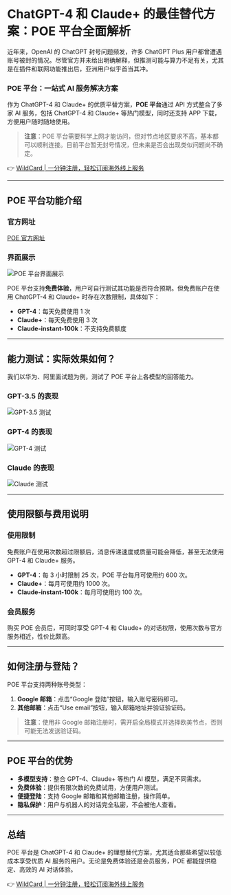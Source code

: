 # ChatGPT-4 和 Claude+ 的最佳替代方案：POE 平台全面解析

近年来，OpenAI 的 ChatGPT 封号问题频发，许多 ChatGPT Plus 用户都曾遭遇账号被封的情况。尽管官方并未给出明确解释，但推测可能与算力不足有关，尤其是在插件和联网功能推出后，亚洲用户似乎首当其冲。

### POE 平台：一站式 AI 服务解决方案

作为 ChatGPT-4 和 Claude+ 的优质平替方案，**POE 平台**通过 API 方式整合了多家 AI 服务，包括 ChatGPT-4 和 Claude+ 等热门模型，同时还支持 APP 下载，方便用户随时随地使用。

> **注意**：POE 平台需要科学上网才能访问，但对节点地区要求不高，基本都可以顺利连接。目前平台暂无封号情况，但未来是否会出现类似问题尚不确定。

👉 [WildCard | 一分钟注册，轻松订阅海外线上服务](https://bbtdd.com/WildCard)

---

## POE 平台功能介绍

### 官方网址

[POE 官方网址](https://poe.com/)

### 界面展示

![POE 平台界面展示](https://bbtdd.com/img/691528932286.webp)

POE 平台支持**免费体验**，用户可自行测试其功能是否符合预期。但免费账户在使用 ChatGPT-4 和 Claude+ 时存在次数限制，具体如下：

- **GPT-4**：每天免费使用 1 次
- **Claude+**：每天免费使用 3 次
- **Claude-instant-100k**：不支持免费额度

---

## 能力测试：实际效果如何？

我们以华为、阿里面试题为例，测试了 POE 平台上各模型的回答能力。

### GPT-3.5 的表现

![GPT-3.5 测试](https://bbtdd.com/img/2624411327913526.webp)

### GPT-4 的表现

![GPT-4 测试](https://bbtdd.com/img/489125543986570.webp)

### Claude 的表现

![Claude 测试](https://bbtdd.com/img/0518932997796006.webp)

---

## 使用限额与费用说明

### 使用限制

免费账户在使用次数超过限额后，消息传递速度或质量可能会降低，甚至无法使用 GPT-4 和 Claude+ 服务。

- **GPT-4**：每 3 小时限制 25 次，POE 平台每月可使用约 600 次。
- **Claude+**：每月可使用约 1000 次。
- **Claude-instant-100k**：每月可使用约 100 次。

### 会员服务

购买 POE 会员后，可同时享受 GPT-4 和 Claude+ 的对话权限，使用次数与官方服务相近，性价比颇高。

---

## 如何注册与登陆？

POE 平台支持两种账号类型：

1. **Google 邮箱**：点击“Google 登陆”按钮，输入账号密码即可。
2. **其他邮箱**：点击“Use email”按钮，输入邮箱地址并验证验证码。

> **注意**：使用非 Google 邮箱注册时，需开启全局模式并选择欧美节点，否则可能无法发送验证码。

---

## POE 平台的优势

- **多模型支持**：整合 GPT-4、Claude+ 等热门 AI 模型，满足不同需求。
- **免费体验**：提供有限次数的免费试用，方便用户测试。
- **便捷登陆**：支持 Google 邮箱和其他邮箱注册，操作简单。
- **隐私保护**：用户与机器人的对话完全私密，不会被他人查看。

---

## 总结

POE 平台是 ChatGPT-4 和 Claude+ 的理想替代方案，尤其适合那些希望以较低成本享受优质 AI 服务的用户。无论是免费体验还是会员服务，POE 都能提供稳定、高效的 AI 对话体验。

👉 [WildCard | 一分钟注册，轻松订阅海外线上服务](https://bbtdd.com/WildCard)